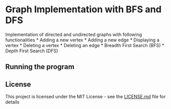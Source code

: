 # Graph Implementation with BFS and DFS

Implementation of directed and undirected graphs with following functionalities
	* Adding a new vertex
	* Adding a new edge
	* Displaying a vertex
	* Deleting a vertex
	* Deleting an edge
	* Breadth First Search (BFS)
	* Depth First Search (DFS)


## Running the program


	
## License

This project is licensed under the MIT License - see the [LICENSE.md](LICENSE.md) file for details
